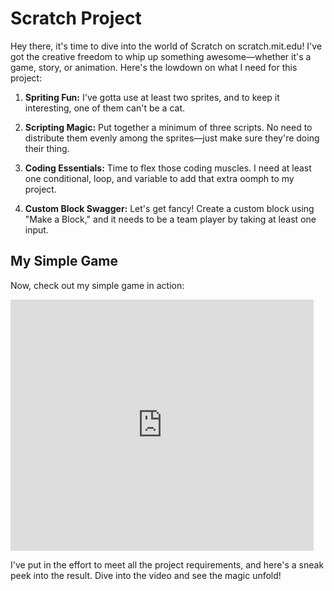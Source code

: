 # Scratch Project

Hey there, it's time to dive into the world of Scratch on scratch.mit.edu! I've got the creative freedom to whip up something awesome—whether it's a game, story, or animation. Here's the lowdown on what I need for this project:

1. **Spriting Fun:** I've gotta use at least two sprites, and to keep it interesting, one of them can't be a cat.

2. **Scripting Magic:** Put together a minimum of three scripts. No need to distribute them evenly among the sprites—just make sure they're doing their thing.

3. **Coding Essentials:** Time to flex those coding muscles. I need at least one conditional, loop, and variable to add that extra oomph to my project.

4. **Custom Block Swagger:** Let's get fancy! Create a custom block using "Make a Block," and it needs to be a team player by taking at least one input.

## My Simple Game

Now, check out my simple game in action:

<iframe src="https://scratch.mit.edu/projects/164932339/embed" allowtransparency="true" width="485" height="402" frameborder="0" scrolling="no" allowfullscreen></iframe>

I've put in the effort to meet all the project requirements, and here's a sneak peek into the result. Dive into the video and see the magic unfold!
